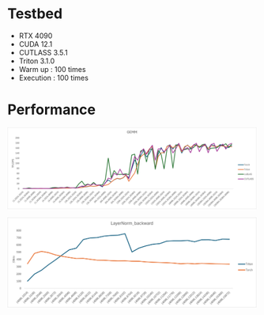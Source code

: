 # Testbed
- RTX 4090
- CUDA 12.1
- CUTLASS 3.5.1
- Triton 3.1.0
- Warm up : 100 times
- Execution : 100 times


# Performance

<p align="center"><img src=benchmark/gemm.png></p>

<p align="center"><img src=benchmark/layernorm_backward.png></p>
